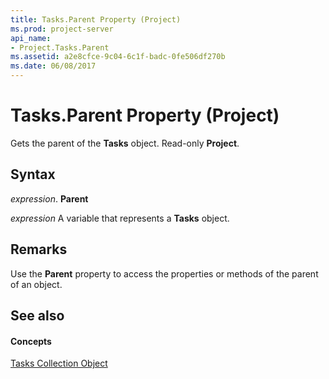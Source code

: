 ```yaml
---
title: Tasks.Parent Property (Project)
ms.prod: project-server
api_name:
- Project.Tasks.Parent
ms.assetid: a2e8cfce-9c04-6c1f-badc-0fe506df270b
ms.date: 06/08/2017
---
```



# Tasks.Parent Property (Project)

Gets the parent of the  **Tasks** object. Read-only **Project**.


## Syntax

 _expression_. **Parent**

 _expression_ A variable that represents a **Tasks** object.


## Remarks

Use the  **Parent** property to access the properties or methods of the parent of an object.


## See also


#### Concepts


[Tasks Collection Object](tasks-object-project.md)
